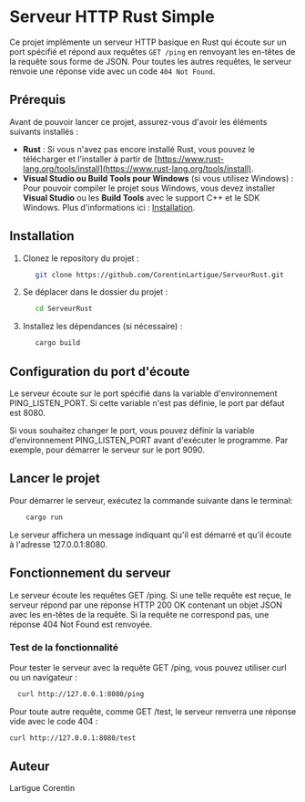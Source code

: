 # Serveur HTTP Rust Simple

Ce projet implémente un serveur HTTP basique en Rust qui écoute sur un port spécifié et répond aux requêtes `GET /ping` en renvoyant les en-têtes de la requête sous forme de JSON. 
Pour toutes les autres requêtes, le serveur renvoie une réponse vide avec un code `404 Not Found`.

## Prérequis

Avant de pouvoir lancer ce projet, assurez-vous d'avoir les éléments suivants installés :

- **Rust** : Si vous n'avez pas encore installé Rust, vous pouvez le télécharger et l'installer à partir de [https://www.rust-lang.org/tools/install](https://www.rust-lang.org/tools/install).
- **Visual Studio ou Build Tools pour Windows** (si vous utilisez Windows) :
      Pour pouvoir compiler le projet sous Windows, vous devez installer **Visual Studio** ou les **Build Tools** avec le support C++ et le SDK Windows.
      Plus d'informations ici : [Installation](https://visualstudio.microsoft.com/fr/visual-cpp-build-tools/).

## Installation

1. Clonez le repository du projet :
   ```bash
      git clone https://github.com/CorentinLartigue/ServeurRust.git
   ```
   
2. Se déplacer dans le dossier du projet :
   ```bash
      cd ServeurRust
   ```
   
3. Installez les dépendances (si nécessaire) :
   ```bash
      cargo build
   ```
   
## Configuration du port d'écoute

Le serveur écoute sur le port spécifié dans la variable d'environnement PING_LISTEN_PORT. Si cette variable n'est pas définie, le port par défaut est 8080.

Si vous souhaitez changer le port, vous pouvez définir la variable d'environnement PING_LISTEN_PORT avant d'exécuter le programme. Par exemple, pour démarrer le serveur sur le port 9090.

## Lancer le projet

Pour démarrer le serveur, exécutez la commande suivante dans le terminal:
  ```bash
      cargo run
  ```
Le serveur affichera un message indiquant qu'il est démarré et qu'il écoute à l'adresse 127.0.0.1:8080.

## Fonctionnement du serveur
Le serveur écoute les requêtes GET /ping. Si une telle requête est reçue, le serveur répond par une réponse HTTP 200 OK contenant un objet JSON avec les en-têtes de la requête. 
Si la requête ne correspond pas, une réponse 404 Not Found est renvoyée.


### Test de la fonctionnalité
Pour tester le serveur avec la requête GET /ping, vous pouvez utiliser curl ou un navigateur :
```bash
  curl http://127.0.0.1:8080/ping
```

Pour toute autre requête, comme GET /test, le serveur renverra une réponse vide avec le code 404 :
```bash
curl http://127.0.0.1:8080/test
```

## Auteur
Lartigue Corentin
